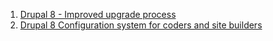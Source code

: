1. [Drupal 8 - Improved upgrade process](https://www.acquia.com/blog/d8migrate)
2. [Drupal 8 Configuration system for coders and site builders](http://drupalcampcork.org/sites/drupal_camp_cork/files/slides/Drupal_8_CMI.pdf)
